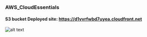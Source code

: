 ### AWS_CloudEssentials

#### S3 bucket Deployed site: https://d1vvrfwbd7uyea.cloudfront.net

![alt text](../1.png)
